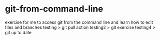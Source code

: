 # git-from-command-line
exercise for me to access git from the command line and learn how to edit files and branches
testing > git pull action
testing2 > git exercise
testing4 > git up to date 





